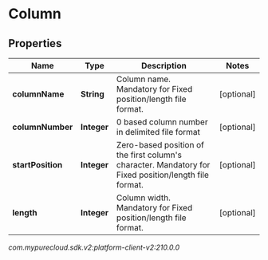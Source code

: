 # Column


## Properties

| Name | Type | Description | Notes |
| ------------ | ------------- | ------------- | ------------- |
| **columnName** | **String** | Column name. Mandatory for Fixed position/length file format. |  [optional] |
| **columnNumber** | **Integer** | 0 based column number in delimited file format |  [optional] |
| **startPosition** | **Integer** | Zero-based position of the first column's character. Mandatory for Fixed position/length file format. |  [optional] |
| **length** | **Integer** | Column width. Mandatory for Fixed position/length file format. |  [optional] |




_com.mypurecloud.sdk.v2:platform-client-v2:210.0.0_
